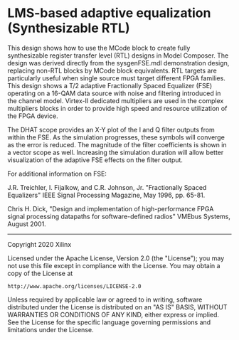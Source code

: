 # LMS-based adaptive equalization (Synthesizable RTL)

This design shows how to use the MCode block to create fully synthesizable register transfer level (RTL) designs in Model Composer. The design was derived directly from the sysgenFSE.mdl demonstration design, replacing non-RTL blocks by MCode block equivalents. RTL targets are particularly useful when single source must target different FPGA families. This design shows a T/2 adaptive Fractionally Spaced Equalizer (FSE) operating on a 16-QAM data source with noise and filtering introduced in the channel model. Virtex-II dedicated multipliers are used in the complex multipliers blocks in order to provide high speed and resource utilization of the FPGA device.

The DHAT scope provides an X-Y plot of the I and Q filter outputs from within the FSE. As the simulation progresses, these symbols will converge as the error is reduced. The magnitude of the filter coefficients is shown in a vector scope as well. Increasing the simulation duration will allow better visualization of the adaptive FSE effects on the filter output.

For additional information on FSE:

J.R. Treichler, I. Fijalkow, and C.R. Johnson, Jr. "Fractionally Spaced Equalizers" IEEE Signal Processing Magazine, May 1996, pp. 65-81.

Chris H. Dick, "Design and implementation of high-performance FPGA signal processing datapaths for software-defined radios" VMEbus Systems, August 2001.

------------
Copyright 2020 Xilinx

Licensed under the Apache License, Version 2.0 (the "License");
you may not use this file except in compliance with the License.
You may obtain a copy of the License at

    http://www.apache.org/licenses/LICENSE-2.0

Unless required by applicable law or agreed to in writing, software
distributed under the License is distributed on an "AS IS" BASIS,
WITHOUT WARRANTIES OR CONDITIONS OF ANY KIND, either express or implied.
See the License for the specific language governing permissions and
limitations under the License.
